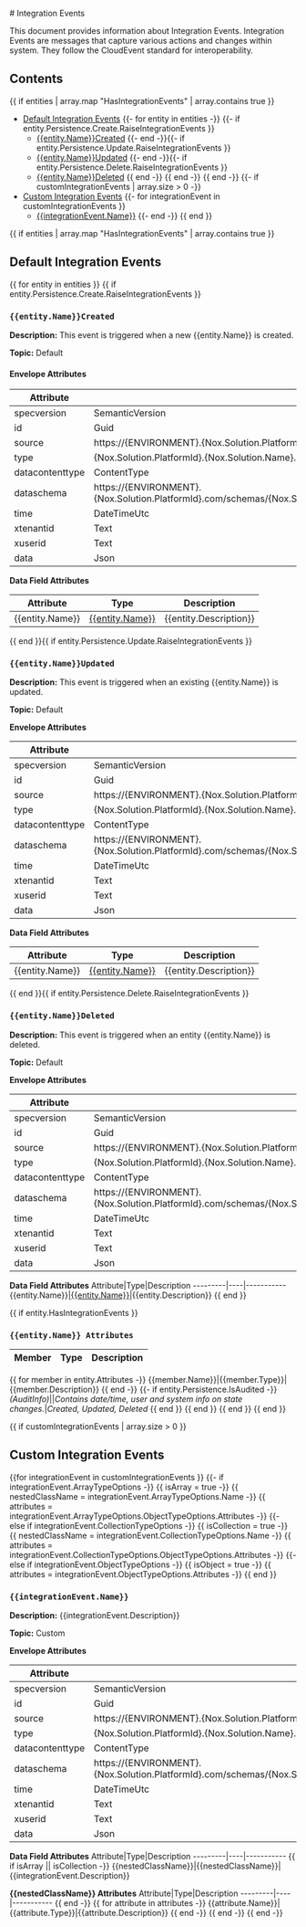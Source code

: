 ﻿﻿# Integration Events

This document provides information about Integration Events. Integration Events are messages that capture various actions and changes within system. They follow the CloudEvent standard for interoperability.

## Contents
{{ if entities | array.map "HasIntegrationEvents" | array.contains true }}
- [Default Integration Events](#default-integration-events)
{{- for entity in entities -}}
{{- if entity.Persistence.Create.RaiseIntegrationEvents }}
    - [{{entity.Name}}Created](#{{entity.Name}}Ccreated)
{{- end -}}{{- if entity.Persistence.Update.RaiseIntegrationEvents }}
    - [{{entity.Name}}Updated](#{{entity.Name}}Updated)
{{- end -}}{{- if entity.Persistence.Delete.RaiseIntegrationEvents }}
    - [{{entity.Name}}Deleted](#{{entity.Name}}Deleted)
{{ end -}}
{{ end -}}
{{ end -}}
{{- if customIntegrationEvents | array.size > 0 -}}
- [Custom Integration Events](#custom-integration-events)
{{- for integrationEvent in customIntegrationEvents }}
    - [{{integrationEvent.Name}}](#{{integrationEvent.Name}})
{{- end -}}
{{ end }}

{{ if entities | array.map "HasIntegrationEvents" | array.contains true }}
## Default Integration Events

{{ for entity in entities }}
{{ if entity.Persistence.Create.RaiseIntegrationEvents }}
### `{{entity.Name}}Created`

**Description:**
This event is triggered when a new {{entity.Name}} is created.

**Topic:** Default

#### Envelope Attributes

Attribute|Type|Example
---------|----|-------
specversion|SemanticVersion|1.0
id|Guid|0d02bba1-dbf3-4ba4-93c1-2e416ec0c88d
source|https://{ENVIRONMENT}.{Nox.Solution.PlatformId}.com/{Nox.Solution.Name}|https://{{if environment != null}}{{environment}}.{{ end }}{{solution.PlatformId}}.com/{{solution.Name}}
type|{Nox.Solution.PlatformId}.{Nox.Solution.Name}.{Trait}.v{Nox.Solution.Version}.{eventName}|{{solution.PlatformId}}.{{solution.Name}}.{{entity.Name}}.v{{solution.Version}}.{{entity.Name}}Created
datacontenttype|ContentType|application/json
dataschema|https://{ENVIRONMENT}.{Nox.Solution.PlatformId}.com/schemas/{Nox.Solution.Name}/{Trait}/v{Nox.Solution.Version}/{eventName}.json|https://{{if environment != null}}{{environment}}.{{ end }}{{solution.PlatformId}}.com/schemas/{{solution.Name}}/{{entity.Name}}/v{{solution.Version}}/{{entity.Name}}Created.json
time|DateTimeUtc|2023-10-10T12:11:10.5312500Z
xtenantid|Text|b22ee68e-327f-4550-a077-8fb8426071f5
xuserid|Text|e945e9f9-b0ba-435d-bfe7-8966abeb8763
data|Json|Data Field Attributes

**Data Field Attributes**

Attribute|Type|Description
---------|----|-----------
{{entity.Name}}|[{{entity.Name}}](#{{entity.Name}}-Attributes)|{{entity.Description}}
{{ end }}{{ if entity.Persistence.Update.RaiseIntegrationEvents }}
### `{{entity.Name}}Updated`

**Description:**
This event is triggered when an existing {{entity.Name}} is updated.

**Topic:** Default

**Envelope Attributes**

Attribute|Type|Example
---------|----|-------
specversion|SemanticVersion|1.0
id|Guid|0d02bba1-dbf3-4ba4-93c1-2e416ec0c88d
source|https://{ENVIRONMENT}.{Nox.Solution.PlatformId}.com/{Nox.Solution.Name}|https://{{if environment != null}}{{environment}}.{{ end }}{{solution.PlatformId}}.com/{{solution.Name}}
type|{Nox.Solution.PlatformId}.{Nox.Solution.Name}.{Trait}.v{Nox.Solution.Version}.{eventName}|{{solution.PlatformId}}.{{solution.Name}}.{{entity.Name}}.v{{solution.Version}}.{{entity.Name}}Updated
datacontenttype|ContentType|application/json
dataschema|https://{ENVIRONMENT}.{Nox.Solution.PlatformId}.com/schemas/{Nox.Solution.Name}/{Trait}/v{Nox.Solution.Version}/{eventName}.json|https://{{if environment != null}}{{environment}}.{{ end }}{{solution.PlatformId}}.com/schemas/{{solution.Name}}/{{entity.Name}}/v{{solution.Version}}/{{entity.Name}}Updated.json
time|DateTimeUtc|2023-10-10T12:11:10.5312500Z
xtenantid|Text|b22ee68e-327f-4550-a077-8fb8426071f5
xuserid|Text|e945e9f9-b0ba-435d-bfe7-8966abeb8763
data|Json|Data Field Attributes

**Data Field Attributes**

Attribute|Type|Description
---------|----|-----------
{{entity.Name}}|[{{entity.Name}}](#{{entity.Name}}-Attributes)|{{entity.Description}}
{{ end }}{{ if entity.Persistence.Delete.RaiseIntegrationEvents }}
### `{{entity.Name}}Deleted`

**Description:**
This event is triggered when an entity {{entity.Name}} is deleted.

**Topic:** Default

**Envelope Attributes**

Attribute|Type|Example
---------|----|-------
specversion|SemanticVersion|1.0
id|Guid|0d02bba1-dbf3-4ba4-93c1-2e416ec0c88d
source|https://{ENVIRONMENT}.{Nox.Solution.PlatformId}.com/{Nox.Solution.Name}|https://{{if environment != null}}{{environment}}.{{ end }}{{solution.PlatformId}}.com/{{solution.Name}}
type|{Nox.Solution.PlatformId}.{Nox.Solution.Name}.{Trait}.v{Nox.Solution.Version}.{eventName}|{{solution.PlatformId}}.{{solution.Name}}.{{entity.Name}}.v{{solution.Version}}.{{entity.Name}}Deleted
datacontenttype|ContentType|application/json
dataschema|https://{ENVIRONMENT}.{Nox.Solution.PlatformId}.com/schemas/{Nox.Solution.Name}/{Trait}/v{Nox.Solution.Version}/{eventName}.json|https://{{if environment != null}}{{environment}}.{{ end }}{{solution.PlatformId}}.com/schemas/{{solution.Name}}/{{entity.Name}}/v{{solution.Version}}/{{entity.Name}}Deleted.json
time|DateTimeUtc|2023-10-10T12:11:10.5312500Z
xtenantid|Text|b22ee68e-327f-4550-a077-8fb8426071f5
xuserid|Text|e945e9f9-b0ba-435d-bfe7-8966abeb8763
data|Json|Data Field Attributes

**Data Field Attributes**
Attribute|Type|Description
---------|----|-----------
{{entity.Name}}|[{{entity.Name}}](#{{entity.Name}}-Attributes)|{{entity.Description}}
{{ end }}

{{ if entity.HasIntegrationEvents }}

### `{{entity.Name}} Attributes`
Member|Type|Description
------|----|-----------
{{ for member in entity.Attributes -}}
{{member.Name}}|{{member.Type}}|{{member.Description}}
{{ end -}}
{{- if entity.Persistence.IsAudited -}}
*(AuditInfo)*||*Contains date/time, user and system info on state changes.*|*Created, Updated, Deleted*
{{ end }}
{{ end }}
{{ end }}
{{ end }}

{{ if customIntegrationEvents | array.size > 0 }}
## Custom Integration Events
{{for integrationEvent in customIntegrationEvents }}
{{- if integrationEvent.ArrayTypeOptions -}}
{{ isArray = true -}}
{{ nestedClassName = integrationEvent.ArrayTypeOptions.Name -}}
{{ attributes = integrationEvent.ArrayTypeOptions.ObjectTypeOptions.Attributes -}}
{{- else if integrationEvent.CollectionTypeOptions -}}
{{ isCollection = true -}}
{{ nestedClassName = integrationEvent.CollectionTypeOptions.Name -}}
{{ attributes = integrationEvent.CollectionTypeOptions.ObjectTypeOptions.Attributes -}}
{{- else if integrationEvent.ObjectTypeOptions -}}
{{ isObject = true -}}
{{ attributes = integrationEvent.ObjectTypeOptions.Attributes -}}
{{ end }}



### `{{integrationEvent.Name}}`

**Description:**
{{integrationEvent.Description}}

**Topic:** Custom

**Envelope Attributes**

Attribute|Type|Example
---------|----|-------
specversion|SemanticVersion|1.0
id|Guid|0d02bba1-dbf3-4ba4-93c1-2e416ec0c88d
source|https://{ENVIRONMENT}.{Nox.Solution.PlatformId}.com/{Nox.Solution.Name}|https://{{if environment != null}}{{environment}}.{{ end }}{{solution.PlatformId}}.com/{{solution.Name}}
type|{Nox.Solution.PlatformId}.{Nox.Solution.Name}.{Trait}.v{Nox.Solution.Version}.{eventName}|{{solution.PlatformId}}.{{solution.Name}}.{{Trait}}.v{{solution.Version}}.{{integrationEvent.Name}}
datacontenttype|ContentType|application/json
dataschema|https://{ENVIRONMENT}.{Nox.Solution.PlatformId}.com/schemas/{Nox.Solution.Name}/{Trait}/v{Nox.Solution.Version}/{eventName}.json|https://{{if environment != null}}{{environment}}.{{ end }}{{solution.PlatformId}}.com/schemas/{{solution.Name}}/{{Trait}}/v{{solution.Version}}/{{integrationEvent.Name}}.json
time|DateTimeUtc|2023-10-10T12:11:10.5312500Z
xtenantid|Text|b22ee68e-327f-4550-a077-8fb8426071f5
xuserid|Text|e945e9f9-b0ba-435d-bfe7-8966abeb8763
data|Json|Data Field Attributes

**Data Field Attributes**
Attribute|Type|Description
---------|----|-----------
{{ if isArray || isCollection -}}
{{nestedClassName}}|{{nestedClassName}}|{{integrationEvent.Description}}

**{{nestedClassName}} Attributes**
Attribute|Type|Description
---------|----|-----------
{{ end -}}
{{ for attribute in attributes -}}
{{attribute.Name}}|{{attribute.Type}}|{{attribute.Description}}
{{ end -}}
{{ end -}}
{{ end -}}